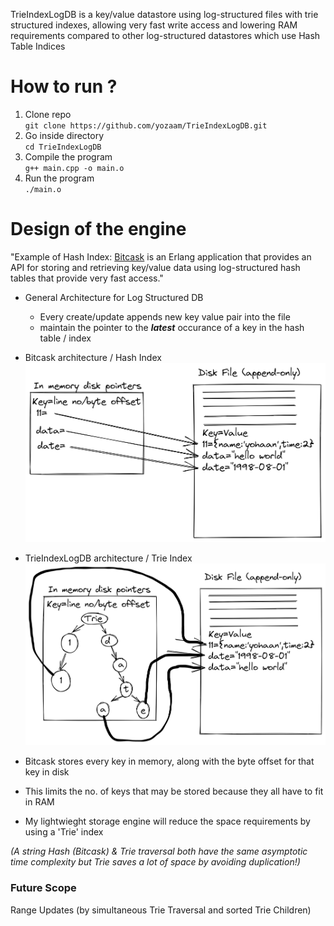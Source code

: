 TrieIndexLogDB is a key/value datastore using log-structured files with trie structured indexes, allowing very fast write access and lowering RAM requirements compared to other log-structured datastores which use Hash Table Indices

# How to run ?

1. Clone repo  
`git clone https://github.com/yozaam/TrieIndexLogDB.git`
2. Go inside directory  
`cd TrieIndexLogDB`
3. Compile the program  
`g++ main.cpp -o main.o`
4. Run the program  
`./main.o`

# Design of the engine

"Example of Hash Index: [Bitcask](https://docs.riak.com/riak/kv/2.2.3/setup/planning/backend/bitcask/index.html#:~:text=Bitcask%20is%20an%20Erlang%20application,that%20provide%20very%20fast%20access.) is an Erlang application that provides an API for storing and retrieving key/value data using log-structured hash tables that provide very fast access."


- General Architecture for Log Structured DB  
  - Every create/update appends new key value pair into the file 
  - maintain the pointer to the ***latest*** occurance of a key in the hash table / index
- Bitcask architecture / Hash Index
![Hash Index Log Structured DB](/images/hash_index_log_structured_db.png "Hash Index Log Structured DB")

- TrieIndexLogDB architecture / Trie Index
![Trie Index Log Structured DB](/images/trie_index_log_structured_db.png "Trie Index Log Structured DB")

- Bitcask stores every key in memory, along with the byte offset for that key in disk

- This limits the no. of keys that may be stored because they all have to fit in RAM

- My lightwieght storage engine will reduce the space requirements by using a 'Trie' index


*(A string Hash (Bitcask) & Trie traversal both have the same asymptotic time complexity but Trie saves a lot of space by avoiding duplication!)*

### Future Scope
Range Updates (by simultaneous Trie Traversal and sorted Trie Children)